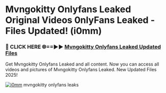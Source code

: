 # Mvngokitty Onlyfans Leaked Original Videos 0nlyFans Leaked - Files Updated! (i0mm)

<h3>🔴 CLICK HERE 🌐==►► <a href="https://tinyurl.com/ms9xzufz" rel="nofollow">Mvngokitty Onlyfans Leaked Updated Files</a></h3>

Get Mvngokitty Onlyfans Leaked and all content. Now you can access all videos and pictures of Mvngokitty Onlyfans Leaked. New Updated Files 2025!

[![i0mm](https://i.imgur.com/PQ7UWWw.gif)](https://tinyurl.com/ms9xzufz)
mvngokitty onlyfans leaks